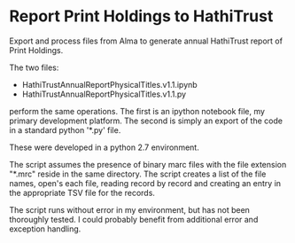 Report Print Holdings to HathiTrust
==========

Export and process files from Alma to generate annual HathiTrust report of Print Holdings.

The two files:

* HathiTrustAnnualReportPhysicalTitles.v1.1.ipynb
* HathiTrustAnnualReportPhysicalTitles.v1.1.py

perform the same operations. The first is an ipython notebook file, my primary development platform. The second is simply an export of the code in a standard python '*.py' file.

These were developed in a python 2.7 environment.

The script assumes the presence of binary marc files with the file extension "*.mrc" reside in the same directory. The script creates a list of the file names, open's each file, reading record by record and creating an entry in the appropriate TSV file for the records.

The script runs without error in my environment, but has not been thoroughly tested. I could probably benefit from additional error and exception handling.




